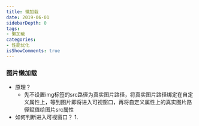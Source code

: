 ```yaml
---
title: 懒加载
date: 2019-06-01
sidebarDepth: 0
tags:
- 懒加载
categories:
- 性能优化
isShowComments: true
---
```


### 图片懒加载

+ 原理？
  - 先不设置img标签的src路径为真实图片路径，将真实图片路径绑定在自定义属性上，等到图片即将进入可视窗口，再将自定义属性上的真实图片路径赋值给图片src属性
+ 如何判断进入可视窗口？
  1. 
